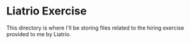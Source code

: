 # Liatrio Exercise

This directory is where I'll be storing files related to the hiring exercise provided to me by Liatrio.

